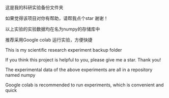 这是我的科研实验备份文件夹

如果觉得该项目对你有帮助，请帮我点个star 谢谢！

以上实验的实验数据均在名为numpy的存储库中

推荐采用Google colab 运行实验，方便快捷

This is my scientific research experiment backup folder

If you think this project is helpful to you, please give me a star. Thank you!

The experimental data of the above experiments are all in a repository named numpy

Google colab is recommended to run experiments, which is convenient and quick
